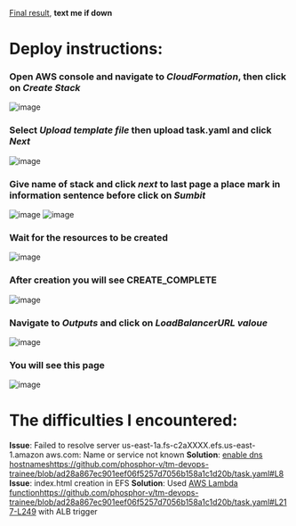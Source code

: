 [Final result](http://tm-devops-trainee-alb-1714219327.eu-north-1.elb.amazonaws.com/), **text me if down**
# Deploy instructions:
### Open AWS console and navigate to *CloudFormation*, then click on *Create Stack*
![image](https://github.com/phosphor-v/tm-devops-trainee/assets/113942255/899ae8d9-fbcb-455a-a024-32223abb6e7f)
### Select *Upload template file* then upload task.yaml and click *Next*
![image](https://github.com/phosphor-v/tm-devops-trainee/assets/113942255/3c4397ed-01f8-4fa4-9e07-f919ecad8056)
### Give name of stack and click *next* to last page a place mark in information sentence before click on *Sumbit*
![image](https://github.com/phosphor-v/tm-devops-trainee/assets/113942255/b53d01ce-3352-4529-b56e-2ed75488cd68)
![image](https://github.com/phosphor-v/tm-devops-trainee/assets/113942255/f93dca92-c168-48a3-be35-53a86b23a9e9)
### Wait for the resources to be created
![image](https://github.com/phosphor-v/tm-devops-trainee/assets/113942255/e69761ee-1c84-499f-acce-867361c3ee29)
### After creation you will see **CREATE_COMPLETE**
![image](https://github.com/phosphor-v/tm-devops-trainee/assets/113942255/03bea937-305f-4e18-9025-a8ca09b967d5)
### Navigate to *Outputs* and click on *LoadBalancerURL valoue*
![image](https://github.com/phosphor-v/tm-devops-trainee/assets/113942255/8f332429-e51c-447b-9915-a6dc0530846a)
### You will see this page
![image](https://github.com/phosphor-v/tm-devops-trainee/assets/113942255/b6ad3009-c1c6-41c4-a42b-9e1745f9d2c4)

# The difficulties I encountered:
 **Issue**: Failed to resolve server us-east-1a.fs-c2aXXXX.efs.us-east-1.amazon
aws.com: Name or service not known
 **Solution**: [enable dns hostnames](https://github.com/phosphor-v/tm-devops-trainee/blob/ad28a867ec901eef06f5257d7056b158a1c1d20b/task.yaml#L8)https://github.com/phosphor-v/tm-devops-trainee/blob/ad28a867ec901eef06f5257d7056b158a1c1d20b/task.yaml#L8
 **Issue**: index.html creation in EFS
 **Solution**: Used [AWS Lambda function](https://github.com/phosphor-v/tm-devops-trainee/blob/ad28a867ec901eef06f5257d7056b158a1c1d20b/task.yaml#L217)https://github.com/phosphor-v/tm-devops-trainee/blob/ad28a867ec901eef06f5257d7056b158a1c1d20b/task.yaml#L217-L249 with ALB trigger
